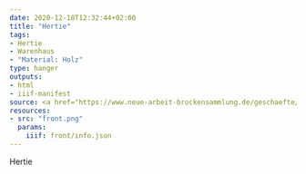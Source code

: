 ```yaml
---
date: 2020-12-18T12:32:44+02:00
title: "Hertie"
tags:
- Hertie
- Warenhaus
- "Material: Holz"
type: hanger
outputs:
- html
- iiif-manifest
source: <a href="https://www.neue-arbeit-brockensammlung.de/geschaefte/gebrauchtmoebelkaufhaus/">Brockensammlung</a>
resources:
- src: "front.png"
  params:
    iiif: front/info.json
---
```

Hertie
